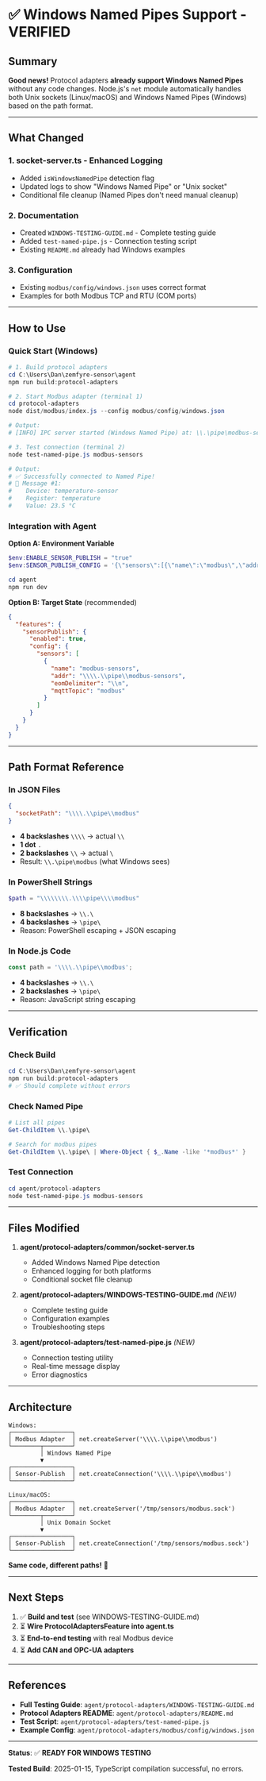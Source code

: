 # ✅ Windows Named Pipes Support - VERIFIED

## Summary

**Good news!** Protocol adapters **already support Windows Named Pipes** without any code changes. Node.js's `net` module automatically handles both Unix sockets (Linux/macOS) and Windows Named Pipes (Windows) based on the path format.

---

## What Changed

### 1. **socket-server.ts** - Enhanced Logging
- Added `isWindowsNamedPipe` detection flag
- Updated logs to show "Windows Named Pipe" or "Unix socket"
- Conditional file cleanup (Named Pipes don't need manual cleanup)

### 2. **Documentation**
- Created `WINDOWS-TESTING-GUIDE.md` - Complete testing guide
- Added `test-named-pipe.js` - Connection testing script
- Existing `README.md` already had Windows examples

### 3. **Configuration**
- Existing `modbus/config/windows.json` uses correct format
- Examples for both Modbus TCP and RTU (COM ports)

---

## How to Use

### Quick Start (Windows)

```powershell
# 1. Build protocol adapters
cd C:\Users\Dan\zemfyre-sensor\agent
npm run build:protocol-adapters

# 2. Start Modbus adapter (terminal 1)
cd protocol-adapters
node dist/modbus/index.js --config modbus/config/windows.json

# Output:
# [INFO] IPC server started (Windows Named Pipe) at: \\.\pipe\modbus-sensors

# 3. Test connection (terminal 2)
node test-named-pipe.js modbus-sensors

# Output:
# ✅ Successfully connected to Named Pipe!
# 📨 Message #1:
#    Device: temperature-sensor
#    Register: temperature
#    Value: 23.5 °C
```

### Integration with Agent

**Option A: Environment Variable**
```powershell
$env:ENABLE_SENSOR_PUBLISH = "true"
$env:SENSOR_PUBLISH_CONFIG = '{\"sensors\":[{\"name\":\"modbus\",\"addr\":\"\\\\\\\\.\\\\pipe\\\\modbus-sensors\",\"eomDelimiter\":\"\\\\n\",\"mqttTopic\":\"modbus\"}]}'

cd agent
npm run dev
```

**Option B: Target State** (recommended)
```json
{
  "features": {
    "sensorPublish": {
      "enabled": true,
      "config": {
        "sensors": [
          {
            "name": "modbus-sensors",
            "addr": "\\\\.\\pipe\\modbus-sensors",
            "eomDelimiter": "\\n",
            "mqttTopic": "modbus"
          }
        ]
      }
    }
  }
}
```

---

## Path Format Reference

### In JSON Files
```json
{
  "socketPath": "\\\\.\\pipe\\modbus"
}
```
- **4 backslashes** `\\\\` → actual `\\`
- **1 dot** `.`
- **2 backslashes** `\\` → actual `\`
- Result: `\\.\pipe\modbus` (what Windows sees)

### In PowerShell Strings
```powershell
$path = "\\\\\\\\.\\\\pipe\\\\modbus"
```
- **8 backslashes** → `\\.\`
- **4 backslashes** → `\pipe\`
- Reason: PowerShell escaping + JSON escaping

### In Node.js Code
```javascript
const path = '\\\\.\\pipe\\modbus';
```
- **4 backslashes** → `\\.\`
- **2 backslashes** → `\pipe\`
- Reason: JavaScript string escaping

---

## Verification

### Check Build
```powershell
cd C:\Users\Dan\zemfyre-sensor\agent
npm run build:protocol-adapters
# ✅ Should complete without errors
```

### Check Named Pipe
```powershell
# List all pipes
Get-ChildItem \\.\pipe\

# Search for modbus pipes
Get-ChildItem \\.\pipe\ | Where-Object { $_.Name -like '*modbus*' }
```

### Test Connection
```powershell
cd agent/protocol-adapters
node test-named-pipe.js modbus-sensors
```

---

## Files Modified

1. **agent/protocol-adapters/common/socket-server.ts**
   - Added Windows Named Pipe detection
   - Enhanced logging for both platforms
   - Conditional socket file cleanup

2. **agent/protocol-adapters/WINDOWS-TESTING-GUIDE.md** *(NEW)*
   - Complete testing guide
   - Configuration examples
   - Troubleshooting steps

3. **agent/protocol-adapters/test-named-pipe.js** *(NEW)*
   - Connection testing utility
   - Real-time message display
   - Error diagnostics

---

## Architecture

```
Windows:
┌─────────────────┐
│ Modbus Adapter  │ net.createServer('\\\\.\\pipe\\modbus')
└────────┬────────┘
         │ Windows Named Pipe
         ▼
┌─────────────────┐
│ Sensor-Publish  │ net.createConnection('\\\\.\\pipe\\modbus')
└─────────────────┘

Linux/macOS:
┌─────────────────┐
│ Modbus Adapter  │ net.createServer('/tmp/sensors/modbus.sock')
└────────┬────────┘
         │ Unix Domain Socket
         ▼
┌─────────────────┐
│ Sensor-Publish  │ net.createConnection('/tmp/sensors/modbus.sock')
└─────────────────┘
```

**Same code, different paths!** 🎉

---

## Next Steps

1. ✅ **Build and test** (see WINDOWS-TESTING-GUIDE.md)
2. ⏳ **Wire ProtocolAdaptersFeature into agent.ts**
3. ⏳ **End-to-end testing** with real Modbus device
4. ⏳ **Add CAN and OPC-UA adapters**

---

## References

- **Full Testing Guide**: `agent/protocol-adapters/WINDOWS-TESTING-GUIDE.md`
- **Protocol Adapters README**: `agent/protocol-adapters/README.md`
- **Test Script**: `agent/protocol-adapters/test-named-pipe.js`
- **Example Config**: `agent/protocol-adapters/modbus/config/windows.json`

---

**Status**: ✅ **READY FOR WINDOWS TESTING**

**Tested Build**: 2025-01-15, TypeScript compilation successful, no errors.
